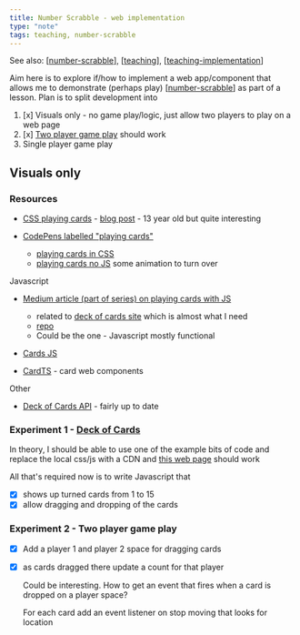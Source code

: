 ```yaml
---
title: Number Scrabble - web implementation
type: "note"
tags: teaching, number-scrabble 
---
```


See also: [[number-scrabble]], [[teaching]], [[teaching-implementation]]

Aim here is to explore if/how to implement a web app/component that allows me to demonstrate (perhaps play) [[number-scrabble]] as part of a lesson. Plan is to split development into 

1. [x] Visuals only - no game play/logic, just allow two players to play on a web page
2. [x] [Two player game play](./html/card-deck-1.html) should work
3. Single player game play

## Visuals only

### Resources

- [CSS playing cards](https://selfthinker.github.io/CSS-Playing-Cards/) - [blog post](https://blog.selfthinker.org/2010/08/23/css-playing-cards/) - 13 year old but quite interesting
- [CodePens labelled "playing cards"](https://codepen.io/tag/playing-cards)

    - [playing cards in CSS](https://codepen.io/chris22smith/pen/MzPrYe)
    - [playing cards no JS](https://codepen.io/rlbaxter/pen/jdjEow) some animation to turn over

Javascript

- [Medium article (part of series) on playing cards with JS](https://medium.com/@pakastin/javascript-playing-cards-part-2-graphics-cd65d331ad00)

    - related to [deck of cards site](https://deck.of.cards/) which is almost what I need
    - [repo](https://github.com/deck-of-cards/deck-of-cards)
    - Could be the one - Javascript mostly functional

- [Cards JS](http://richardschneider.github.io/cardsJS/)
- [CardTS](https://github.com/e-lements/CARDTS) - card web components

Other

- [Deck of Cards API](https://github.com/crobertsbmw/deckofcards) - fairly up to date

### Experiment 1 - [Deck of Cards](https://github.com/deck-of-cards/deck-of-cards)

In theory, I should be able to use one of the example bits of code and replace the local css/js with a CDN and [this web page](./html/card-deck-1.html) should work

All that's required now is to write Javascript that

- [x] shows up turned cards from 1 to 15
- [x] allow dragging and dropping of the cards

### Experiment 2 - Two player game play

- [x] Add a player 1 and player 2 space for dragging cards
- [x] as cards dragged there update a count for that player

    Could be interesting.  How to get an event that fires when a card is dropped on a player space?

    For each card add an event listener on stop moving that looks for location


[//begin]: # "Autogenerated link references for markdown compatibility"
[number-scrabble]: ../Representations/number-scrabble "Number scrabble (aka Fifteen)"
[teaching]: ../Teaching/teaching "Teaching"
[teaching-implementation]: ../Teaching/Implementation/teaching-implementation "Teaching implementation"
[//end]: # "Autogenerated link references"